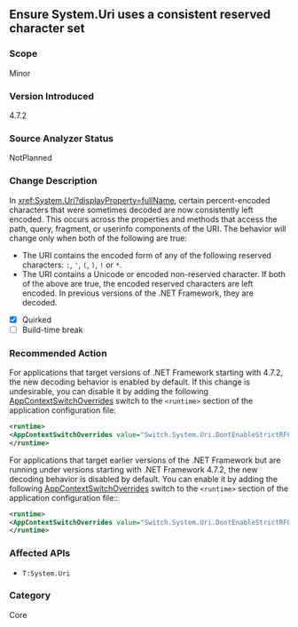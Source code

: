 ## Ensure System.Uri uses a consistent reserved character set

### Scope
Minor

### Version Introduced
4.7.2

### Source Analyzer Status
NotPlanned

### Change Description
In <xref:System.Uri?displayProperty=fullName>, certain percent-encoded characters that were sometimes decoded are now consistently left encoded. This occurs across the properties and methods that access the path, query, fragment, or userinfo components of the URI. 
The behavior will change only when both of the following are true:
  - The URI contains the encoded form of any of the following reserved characters: `:`, `'`, `(`, `)`, `!` or `*`.
  - The URI contains a Unicode or encoded non-reserved character.
If both of the above are true, the encoded reserved characters are left encoded. In previous versions of the .NET Framework, they are decoded.

- [x] Quirked
- [ ] Build-time break

### Recommended Action
For applications that target versions of .NET Framework starting with 4.7.2, the new decoding behavior is enabled by default. If this change is undesirable, you can disable it by adding the following [AppContextSwitchOverrides](~/docs/framework/configure-apps/file-schema/runtime/appcontextswitchoverrides-element.md) switch to the `<runtime>` section of the application configuration file:
```xml
<runtime>
<AppContextSwitchOverrides value="Switch.System.Uri.DontEnableStrictRFC3986ReservedCharacterSets=true" />
</runtime>
```
For applications that target earlier versions of the .NET Framework but are running under versions starting with .NET Framework 4.7.2, the new decoding behavior is disabled by default. You can enable it by adding the following [AppContextSwitchOverrides](~/docs/framework/configure-apps/file-schema/runtime/appcontextswitchoverrides-element.md) switch to the `<runtime>` section of the application configuration file::
```xml
<runtime>
<AppContextSwitchOverrides value="Switch.System.Uri.DontEnableStrictRFC3986ReservedCharacterSets=false" />
</runtime>
```

### Affected APIs
* `T:System.Uri`

### Category
Core

<!--
    ### Original Bug
    https://devdiv.visualstudio.com/DevDiv/_workitems/edit/150266
-->
